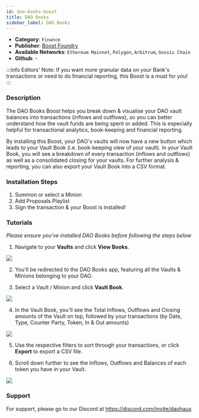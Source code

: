 ```yaml
---
id: dao-books-boost
title: DAO Books
sidebar_label: DAO Books
---
```


* **Category**: `Finance`
* **Publisher**: [Boost Foundry](https://app.daohaus.club/dao/0x64/0xbceaa243b78912e55cbf1a3a5ff74d5713ea435)
* **Available Networks**: `Ethereum Mainnet`,  `Polygon`, `Arbitrum`, `Gnosis Chain`
* **Github**: -

:::info
Editors' Note: If you want more granular data on your Bank's transactions or need to do financial reporting, this Boost is a must for you! 
:::

### Description 

The DAO Books Boost helps you break down & visualise your DAO vault balances into transactions (inflows and outflows), so you can better understand how the vault funds are being spent or added. This is especially helpful for transactional analytics, book-keeping and financial reporting. 
      
By installing this Boost, your DAO's vaults will now have a new button which leads to your Vault Book (i.e. book-keeping view of your vault). In your Vault Book, you will see a breakdown of every transaction (inflows and outflows) as well as a consolidated closing for your vaults. For further analysis & reporting, you can also export your Vault Book into a CSV format.

### Installation Steps 

1. Summon or select a Minion
2. Add Proposals Playlist
3. Sign the transaction & your Boost is installed! 

### Tutorials 

*Please ensure you've installed DAO Books before following the steps below*

1. Navigate to your **Vaults** and click **View Books**. 

![](https://i.imgur.com/mPY1MQ6.png)

2. You'll be redirected to the DAO Books app, featuring all the Vaults & Minions belonging to your DAO. 

3. Select a Vault / Minion and click **Vault Book**. 

![](https://i.imgur.com/gtfk4Du.png)

4. In the Vault Book, you'll see the Total Inflows, Outflows and Closing amounts of the Vault on top, followed by your transactions (by Date, Type, Counter Party, Token, In & Out amounts)

![](https://i.imgur.com/97sjudZ.png)


5. Use the respective filters to sort through your transactions, or click **Export** to export a CSV file. 

6. Scroll down further to see the Inflows, Outflows and Balances of each token you have in your Vault. 

![](https://i.imgur.com/hz4AGvG.png)
### Support 

For support, please go to our Discord at https://discord.com/invite/daohaus
